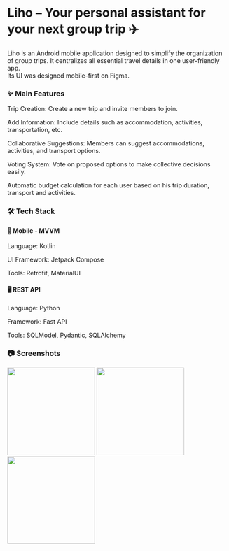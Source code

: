 
# Liho – Your personal assistant for your next group trip ✈️

Liho is an Android mobile application designed to simplify the organization of group trips. It centralizes all essential travel details in one user-friendly app. \
Its UI was designed mobile-first on Figma.

### ✨ Main Features
Trip Creation: Create a new trip and invite members to join.

Add Information: Include details such as accommodation, activities, transportation, etc.

Collaborative Suggestions: Members can suggest accommodations, activities, and transport options.

Voting System: Vote on proposed options to make collective decisions easily.

Automatic budget calculation for each user based on his trip duration, transport and activities. 


### 🛠️ Tech Stack
#### 📱 Mobile - MVVM
Language: Kotlin 

UI Framework: Jetpack Compose

Tools: Retrofit, MaterialUI

#### 🖥️ REST API
Language: Python 

Framework: Fast API

Tools: SQLModel, Pydantic, SQLAlchemy

### 📷 Screenshots
<img src="https://github.com/user-attachments/assets/e9897fd7-15b5-4d44-bba0-80c1ecb56e20" width="200">
<img src="https://github.com/user-attachments/assets/545de750-9481-4081-a1cd-f55ff3e7ae0e" width="200">
<img src="https://github.com/user-attachments/assets/6d0d3f27-edd1-400f-ac63-a7cd96e945b2" width="200">
